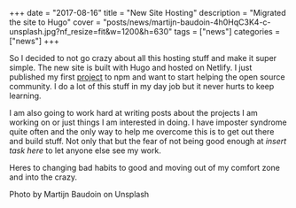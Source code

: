 +++
date = "2017-08-16"
title = "New Site Hosting"
description = "Migrated the site to Hugo"
cover = "posts/news/martijn-baudoin-4h0HqC3K4-c-unsplash.jpg?nf_resize=fit&w=1200&h=630"
tags = ["news"]
categories = ["news"]
+++

So I decided to not go crazy about all this hosting stuff and make it super simple. The new site is built with Hugo and hosted on Netlify. I just published my first [project](https://www.npmjs.com/package/redirect-test) to npm and want to start helping the open source community. I do a lot of this stuff in my day job but it never hurts to keep learning.

I am also going to work hard at writing posts about the projects I am working on or just things I am interested in doing. I have imposter syndrome quite often and the only way to help me overcome this is to get out there and build stuff. Not only that but the fear of not being good enough at *insert task here* to let anyone else see my work.</insert></insert>

Heres to changing bad habits to good and moving out of my comfort zone and into the crazy.

Photo by Martijn Baudoin on Unsplash

